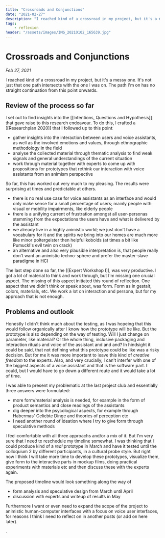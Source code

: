 ```yaml
---
title: "Crossroads and Conjunctions"
date: "2021-02-27"
description: "I reached kind of a crossroad in my project, but it's a messy one. It's not just that one path intersects with the one I was on. The path I'm on has no straight continuation from this point onwards."
tags:
    - reflexion
header: "/assets/images/IMG_20210102_165639.jpg"
---
```

# Crossroads and Conjunctions
*Feb 27, 2021*

I reached kind of a crossroad in my project, but it's a messy one. It's not just that one path intersects with the one I was on. The path I'm on has no straight continuation from this point onwards.

## Review of the process so far
I set out to find insights into the [[Intentions, Questions and Hypothesis]] that gave raise to this research endeavour. To do this, I crafted a [[Researchplan 2020]] that I followed up to this point:

- gather insights into the interaction between users and voice assistants, as well as the involved emotions and values, through ethnographic methodology in the field
- analyse the collected material through thematic analysis to find weak signals and general understandings of the current situation
- work through material together with experts to come up with propositions for prototypes that rethink our interaction with voice assistants from an animism perspective

So far, this has worked out very much to my pleasing. The results were surprising at times and predictable at others.

- there is no real use case for voice assistants as an interface and would only make sense for a small percentage of users; mainly people with visual or mobility impairments, like elderly people
- there is a unifying current of frustration amongst all user-personas stemming from the expectations the users have and what is delivered by the assistant
- we already live in a highly animistic world; we just don't have a vocabulary for it and the spirits we bring into our homes are much more like minor poltergeister then helpful kobolds (at times a bit like Pumuckl's evil twin on crack)
- an alternative and also very plausible interpretation is, that people really don't want an animistic techno-sphere and prefer the master-slave paradigme in HCI

The last step done so far, the [[Expert Workshop I]], was very productive. I got a lot of material to think and work through, but I'm missing one crucial aspect. The missing of this aspect initiated this round of reflection. One aspect that we didn't think or speak about, was form. Form as in gestalt, colors, materials, etc. We work a lot on interaction and persona, but for my approach that is not enough.

## Problems and outlook

Honestly I didn't think much about the testing, as I was hopeing that this would follow organically after I know how the prototype will be like. But the prototype is also depending on the way of testing. Will I just change on parameter, like material? Or the whole thing, inclusive packaging and interaction rituals and voice of the assistant and and and? In hindsight it could be said, that not defining what this prototype could be like was a risky decision. But for me it was more important to leave this kind of *creative freedom* to the experts. 
Also, and very crucially, I can't interfer with one of the biggest aspects of a voice assistant and that is the software part. I could, but I would have to go down a different route and it would take a lot of time.

I was able to present my problematic at the last project club and essentially three answers were formulated:

- more form/material analysis is needed, for example in the form of product semantics and close readings of the assistants
- dig deeper into the psycological aspects, for example through Habermas' Geliebte Dinge and theories of perception etc
- I need another round of ideation where I try to give form through speculative methods

I feel comfortable with all three approachs and/or a mix of it. But I'm very sure that I need to reschedule my timeline somewhat. I was thinking that I could produce kind of a *real* prototype in March and have it tested until the colloquium 2 by different participants, in a cultural probe style. But right now I think I will take more time to develop these prototypes, visualize them, give form to the interactive parts in mockup films, doing practical experiments with materials etc and then discuss these with the experts again. 

The proposed timeline would look something along the way of

- form analysis and speculative design from March until April
- discussion with experts and writeup of results in May

Furthermore I want or even need to expand the scope of the project to animistic human-computer interfaces with a focus on voice user interfaces, for reasons I think I need to reflect on in another posts (or add on here later).

.